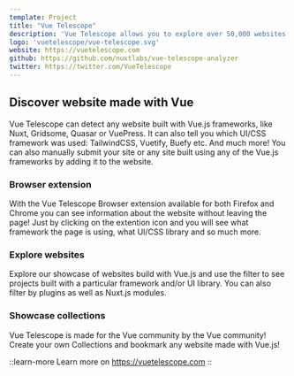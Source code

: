 ```yaml
---
template: Project
title: "Vue Telescope"
description: 'Vue Telescope allows you to explore over 50,000 websites made with VueJS. Crawl the web with its browser extensions to add your websites and register new ones.'
logo: 'vuetelescope/vue-telescope.svg'
website: https://vuetelescope.com
github: https://github.com/nuxtlabs/vue-telescope-analyzer
twitter: https://twitter.com/VueTelescope
---
```


## Discover website made with Vue
Vue Telescope can detect any website built with Vue.js frameworks, like Nuxt, Gridsome, Quasar or VuePress. It can also tell you which UI/CSS framework was used: TailwindCSS, Vuetify, Buefy etc. And much more!
You can also manually submit your site or any site built using any of the Vue.js frameworks by adding it to the website.

### Browser extension
With the Vue Telescope Browser extension available for both Firefox and Chrome you can see information about the website without leaving the page! Just by clicking on the extention icon and you will see what framework the page is using, what UI/CSS library and so much more.


### Explore websites
Explore our showcase of websites build with Vue.js and use the filter to see projects built with a particular framework and/or UI library. You can also filter by plugins as well as Nuxt.js modules.


### Showcase collections
Vue Telescope is made for the Vue community by the Vue community! Create your own Collections and bookmark any website made with Vue.js!

::learn-more
Learn more on https://vuetelescope.com
::
